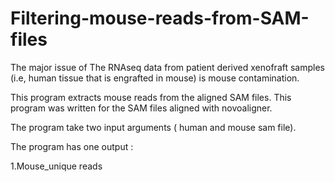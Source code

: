 # Filtering-mouse-reads-from-SAM-files

The major issue of The RNAseq data from patient derived xenofraft samples (i.e, human tissue that is engrafted in mouse) is mouse contamination. 

This program extracts  mouse reads  from the aligned SAM files. This program was written for the SAM files aligned with novoaligner.

The program take two input arguments ( human and mouse sam file).

The program has one output :

1.Mouse_unique reads 
